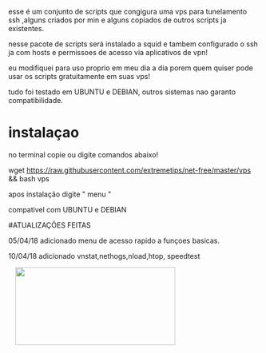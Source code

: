 esse é um conjunto de scripts que congigura uma vps para tunelamento ssh ,alguns criados por min e alguns copiados de outros scripts ja existentes.

nesse pacote de scripts será instalado a squid e tambem configurado o ssh ja com hosts e permissoes de acesso via aplicativos de vpn!

eu modifiquei para uso proprio em meu dia a dia porem quem quiser pode usar os scripts gratuitamente em suas vps!

tudo foi testado em UBUNTU e DEBIAN, outros sistemas nao garanto compatibilidade.

# instalaçao
no terminal copie ou digite comandos abaixo!

wget https://raw.githubusercontent.com/extremetips/net-free/master/vps && bash vps

apos instalação digite " menu "

compativel com UBUNTU e DEBIAN

#ATUALIZAÇÕES FEITAS

05/04/18 adicionado menu de acesso rapido a funçoes basicas.

10/04/18 adicionado vnstat,nethogs,nload,htop, speedtest

<a href="https://github.com/extremetips/INSTALADOR-VPS-UBUNTU-DEBIAN/blob/master/Capturar.PNG" imageanchor="1" style="margin-left: 1em; margin-right: 1em;"><img border="0" data-original-height="250" data-original-width="511" height="156" src="https://github.com/extremetips/INSTALADOR-VPS-UBUNTU-DEBIAN/blob/master/Capturar.PNG" width="320" /></a></div>
<br /></div>
